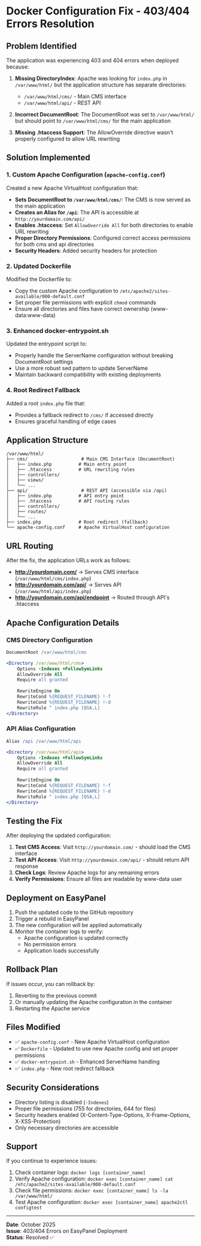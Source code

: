 # Docker Configuration Fix - 403/404 Errors Resolution

## Problem Identified

The application was experiencing 403 and 404 errors when deployed because:

1. **Missing DirectoryIndex**: Apache was looking for `index.php` in `/var/www/html/` but the application structure has separate directories:
   - `/var/www/html/cms/` - Main CMS interface
   - `/var/www/html/api/` - REST API

2. **Incorrect DocumentRoot**: The DocumentRoot was set to `/var/www/html/` but should point to `/var/www/html/cms/` for the main application

3. **Missing .htaccess Support**: The AllowOverride directive wasn't properly configured to allow URL rewriting

## Solution Implemented

### 1. Custom Apache Configuration (`apache-config.conf`)

Created a new Apache VirtualHost configuration that:

- **Sets DocumentRoot to `/var/www/html/cms/`**: The CMS is now served as the main application
- **Creates an Alias for `/api`**: The API is accessible at `http://yourdomain.com/api/`
- **Enables .htaccess**: Set `AllowOverride All` for both directories to enable URL rewriting
- **Proper Directory Permissions**: Configured correct access permissions for both cms and api directories
- **Security Headers**: Added security headers for protection

### 2. Updated Dockerfile

Modified the Dockerfile to:

- Copy the custom Apache configuration to `/etc/apache2/sites-available/000-default.conf`
- Set proper file permissions with explicit `chmod` commands
- Ensure all directories and files have correct ownership (www-data:www-data)

### 3. Enhanced docker-entrypoint.sh

Updated the entrypoint script to:

- Properly handle the ServerName configuration without breaking DocumentRoot settings
- Use a more robust sed pattern to update ServerName
- Maintain backward compatibility with existing deployments

### 4. Root Redirect Fallback

Added a root `index.php` file that:

- Provides a fallback redirect to `/cms/` if accessed directly
- Ensures graceful handling of edge cases

## Application Structure

```
/var/www/html/
├── cms/                    # Main CMS Interface (DocumentRoot)
│   ├── index.php          # Main entry point
│   ├── .htaccess          # URL rewriting rules
│   ├── controllers/
│   ├── views/
│   └── ...
├── api/                    # REST API (accessible via /api)
│   ├── index.php          # API entry point
│   ├── .htaccess          # API routing rules
│   ├── controllers/
│   ├── routes/
│   └── ...
├── index.php              # Root redirect (fallback)
└── apache-config.conf     # Apache VirtualHost configuration
```

## URL Routing

After the fix, the application URLs work as follows:

- **http://yourdomain.com/** → Serves CMS interface (`/var/www/html/cms/index.php`)
- **http://yourdomain.com/api/** → Serves API (`/var/www/html/api/index.php`)
- **http://yourdomain.com/api/endpoint** → Routed through API's .htaccess

## Apache Configuration Details

### CMS Directory Configuration
```apache
DocumentRoot /var/www/html/cms

<Directory /var/www/html/cms>
    Options -Indexes +FollowSymLinks
    AllowOverride All
    Require all granted
    
    RewriteEngine On
    RewriteCond %{REQUEST_FILENAME} !-f
    RewriteCond %{REQUEST_FILENAME} !-d
    RewriteRule ^ index.php [QSA,L]
</Directory>
```

### API Alias Configuration
```apache
Alias /api /var/www/html/api

<Directory /var/www/html/api>
    Options -Indexes +FollowSymLinks
    AllowOverride All
    Require all granted
    
    RewriteEngine On
    RewriteCond %{REQUEST_FILENAME} !-f
    RewriteCond %{REQUEST_FILENAME} !-d
    RewriteRule ^ index.php [QSA,L]
</Directory>
```

## Testing the Fix

After deploying the updated configuration:

1. **Test CMS Access**: Visit `http://yourdomain.com/` - should load the CMS interface
2. **Test API Access**: Visit `http://yourdomain.com/api/` - should return API response
3. **Check Logs**: Review Apache logs for any remaining errors
4. **Verify Permissions**: Ensure all files are readable by www-data user

## Deployment on EasyPanel

1. Push the updated code to the GitHub repository
2. Trigger a rebuild in EasyPanel
3. The new configuration will be applied automatically
4. Monitor the container logs to verify:
   - Apache configuration is updated correctly
   - No permission errors
   - Application loads successfully

## Rollback Plan

If issues occur, you can rollback by:

1. Reverting to the previous commit
2. Or manually updating the Apache configuration in the container
3. Restarting the Apache service

## Files Modified

- ✅ `apache-config.conf` - New Apache VirtualHost configuration
- ✅ `Dockerfile` - Updated to use new Apache config and set proper permissions
- ✅ `docker-entrypoint.sh` - Enhanced ServerName handling
- ✅ `index.php` - New root redirect fallback

## Security Considerations

- Directory listing is disabled (`-Indexes`)
- Proper file permissions (755 for directories, 644 for files)
- Security headers enabled (X-Content-Type-Options, X-Frame-Options, X-XSS-Protection)
- Only necessary directories are accessible

## Support

If you continue to experience issues:

1. Check container logs: `docker logs [container_name]`
2. Verify Apache configuration: `docker exec [container_name] cat /etc/apache2/sites-available/000-default.conf`
3. Check file permissions: `docker exec [container_name] ls -la /var/www/html/`
4. Test Apache configuration: `docker exec [container_name] apache2ctl configtest`

---

**Date**: October 2025  
**Issue**: 403/404 Errors on EasyPanel Deployment  
**Status**: Resolved ✅
